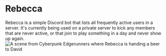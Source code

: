 # Rebecca
Rebecca is a simple Discord bot that lists all frequently active users in a server.
It's currently being used on a private server to kick any members that are never active,
or that join to play something in a day and never show up again.
&nbsp;
![A scene from Cyberpunk Edgerunners where Rebecca is handing a beer to David](https://media1.tenor.com/m/eyFCzr957NsAAAAd/edge-runners-rebecca.gif)